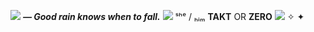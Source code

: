 ![](https://xyz.crd.co/assets/images/gallery18/b10faeb9.gif?v=de6feabd) ***— Good rain knows when to fall.*** ![](https://xyz.crd.co/assets/images/gallery18/b10faeb9.gif?v=de6feabd)
 ˢʰᵉ / ₕᵢₘ **TAKT** OR **ZERO** ![](https://xyz.crd.co/assets/images/gallery18/eb9abb4a.gif?v=de6feabd) ✧ ✦ 
